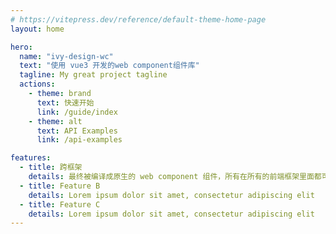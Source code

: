 ```yaml
---
# https://vitepress.dev/reference/default-theme-home-page
layout: home

hero:
  name: "ivy-design-wc"
  text: "使用 vue3 开发的web component组件库"
  tagline: My great project tagline
  actions:
    - theme: brand
      text: 快速开始
      link: /guide/index
    - theme: alt
      text: API Examples
      link: /api-examples

features:
  - title: 跨框架
    details: 最终被编译成原生的 web component 组件，所有在所有的前端框架里面都可以使用。
  - title: Feature B
    details: Lorem ipsum dolor sit amet, consectetur adipiscing elit
  - title: Feature C
    details: Lorem ipsum dolor sit amet, consectetur adipiscing elit
---
```


